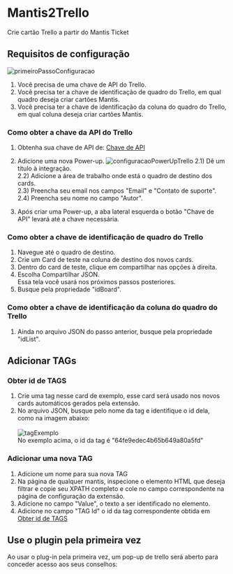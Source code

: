 # Mantis2Trello
Crie cartão Trello a partir do Mantis Ticket

## Requisitos de configuração
![primeiroPassoConfiguracao](https://github.com/PedroWC/Mantis2Trello/assets/63911644/ed131ea6-dd05-40ab-932b-96d07aaae417)

1. Você precisa de uma chave de API do Trello.
2. Você precisa ter a chave de identificação de quadro do Trello, em qual quadro deseja criar cartões Mantis.
3. Você precisa ter a chave de identificação da coluna do quadro do Trello, em qual coluna deseja criar cartões Mantis.

### Como obter a chave da API do Trello

1) Obtenha sua chave de API de: [Chave de API](https://trello.com/power-ups/admin)
2) Adicione uma nova Power-up.
   ![configuracaoPowerUpTrello](https://github.com/PedroWC/Mantis2Trello/assets/63911644/c3166b45-ddf4-424b-9a0e-a7e547ad6eda)
   2.1) Dê um título à integração.<br>
   2.2) Adicione a área de trabalho onde está o quadro de destino dos cards.<br>
   2.3) Preencha seu email nos campos "Email" e "Contato de suporte".<br>
   2.4) Preencha seu nome no campo "Autor".
   
3) Após criar uma Power-up, a aba lateral esquerda o botão "Chave de API" levará até a chave necessária.

### Como obter a chave de identificação de quadro do Trello

1) Navegue até o quadro de destino.
2) Crie um Card de teste na coluna de destino dos novos cards.
3) Dentro do card de teste, clique em compartilhar nas opções à direita.
4) Escolha Compartilhar JSON.<br>
    Essa tela você usará nos próximos passos posteriores.
6) Busque pela propriedade "idBoard".

### Como obter a chave de identificação da coluna do quadro do Trello

1) Ainda no arquivo JSON do passo anterior, busque pela propriedade "idList".


## Adicionar TAGs

### Obter id de TAGS

1) Crie uma tag nesse card de exemplo, esse card será usado nos novos cards automáticos gerados pela extensão.
2) No arquivo JSON, busque pelo nome da tag e identifique o id dela, como na imagem abaixo:
   <br><br>
   ![tagExemplo](https://github.com/PedroWC/Mantis2Trello/assets/63911644/078108bc-13dd-4673-a449-c149d3328b53)
   <br>
   No exemplo acima, o id da tag é "64fe9edec4b65b649a80a5fd"


### Adicionar uma nova TAG

1) Adicione um nome para sua nova TAG
2) Na página de qualquer mantis, inspecione o elemento HTML que deseja filtrar e copie seu XPATH completo e cole no campo correspondente na página de configuração da extensão.
3) Adicione no campo "Value", o texto a ser identificado no elemento.
4) Adicione no campo "TAG Id" o id da tag correspondente obtida em [Obter id de TAGS](#obter-id-de-tags)


## Use o plugin pela primeira vez

Ao usar o plug-in pela primeira vez, um pop-up de trello será aberto para conceder acesso aos seus conselhos:

